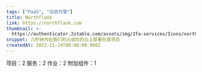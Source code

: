 ```yaml
---
tags: ["PaaS", "动态托管"]
title: Northflank
link: https://northflank.com
thumbnail: >-
  https://authenticator.2stable.com/assets/img/2fa-services/Icons/northflank.com.svg
snippet: 几秒钟内在我们的云或你的云上部署任意项目
createdAt: 2023-11-24T00:00:00.000Z
---
```

项目：2
服务：2
作业：2
附加组件：1